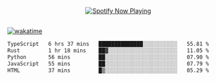 

<p align="center">
  <a href="https://open.spotify.com/user/31ljmyymhthokwewwcd6dsdmvprm" target="_blank"><img src="https://novatorem-psi-rosy.vercel.app/api/spotify" alt="Spotify Now Playing"/></a>
</p>

##

[![wakatime](https://wakatime.com/badge/user/87646243-158a-4241-a3cb-668e1fa2dbb8.svg)](https://wakatime.com/@87646243-158a-4241-a3cb-668e1fa2dbb8)
<!--START_SECTION:waka-->

```txt
TypeScript   6 hrs 37 mins   ██████████████░░░░░░░░░░░   55.81 %
Rust         1 hr 18 mins    ██▓░░░░░░░░░░░░░░░░░░░░░░   11.05 %
Python       56 mins         ██░░░░░░░░░░░░░░░░░░░░░░░   07.90 %
JavaScript   55 mins         ██░░░░░░░░░░░░░░░░░░░░░░░   07.79 %
HTML         37 mins         █▒░░░░░░░░░░░░░░░░░░░░░░░   05.29 %
```

<!--END_SECTION:waka-->
